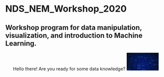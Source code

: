 # NDS_NEM_Workshop_2020
## Workshop program for data manipulation, visualization, and introduction to Machine Learning.

<p align="center">
  Hello there! Are you ready for some data knowledge? 
  <img src="/Images/data.gif" width="100px">
</p>

